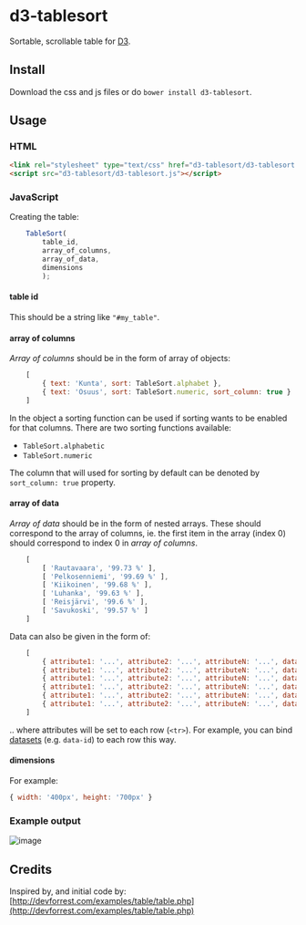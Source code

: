 d3-tablesort
============

Sortable, scrollable table for [D3](http://d3js.org/).

## Install

Download the css and js files or do `bower install d3-tablesort`.

## Usage

### HTML

```html
<link rel="stylesheet" type="text/css" href="d3-tablesort/d3-tablesort.css">
<script src="d3-tablesort/d3-tablesort.js"></script>
```

### JavaScript

Creating the table:

```javascript
    TableSort(
        table_id,
        array_of_columns,
        array_of_data,
        dimensions
        );
```

#### table id

This should be a string like `"#my_table"`.

#### array of columns

*Array of columns* should be in the form of array of objects:

```javascript
    [
	    { text: 'Kunta', sort: TableSort.alphabet },
    	{ text: 'Osuus', sort: TableSort.numeric, sort_column: true }
	]
```

In the object a sorting function can be used if sorting wants to be enabled for that columns. There are two sorting functions available:

- `TableSort.alphabetic`
- `TableSort.numeric`

The column that will used for sorting by default can be denoted by `sort_column: true` property.

#### array of data

*Array of data* should be in the form of nested arrays. These should correspond to the array of columns, ie. the first item in the array (index 0) should correspond to index 0 in *array of columns*.

```javascript
	[
		[ 'Rautavaara', '99.73 %' ],
		[ 'Pelkosenniemi', '99.69 %' ],
		[ 'Kiikoinen', '99.68 %' ],
		[ 'Luhanka', '99.63 %' ],
		[ 'Reisjärvi', '99.6 %' ],
		[ 'Savukoski', '99.57 %' ]
	]
```

Data can also be given in the form of:

```javascript
	[
		{ attribute1: '...', attribute2: '...', attributeN: '...', data: [ 'Rautavaara', '99.73 %' ] },
		{ attribute1: '...', attribute2: '...', attributeN: '...', data: [ 'Pelkosenniemi', '99.69 %' ] },
		{ attribute1: '...', attribute2: '...', attributeN: '...', data: [ 'Kiikoinen', '99.68 %' ] },
		{ attribute1: '...', attribute2: '...', attributeN: '...', data: [ 'Luhanka', '99.63 %' ] },
		{ attribute1: '...', attribute2: '...', attributeN: '...', data: [ 'Reisjärvi', '99.6 %' ] },
		{ attribute1: '...', attribute2: '...', attributeN: '...', data: [ 'Savukoski', '99.57 %' ] }
	]
```

.. where attributes will be set to each row (`<tr>`). For example, you can bind [datasets](http://www.w3.org/TR/2011/WD-html5-20110113/elements.html) (e.g. `data-id`) to each row this way.

#### dimensions

For example:

```javascript
{ width: '400px', height: '700px' }
```

### Example output

![image](https://f.cloud.github.com/assets/433707/1214836/72cb2996-264c-11e3-8d98-50e671631df5.png)


## Credits

Inspired by, and initial code by: [http://devforrest.com/examples/table/table.php](http://devforrest.com/examples/table/table.php)